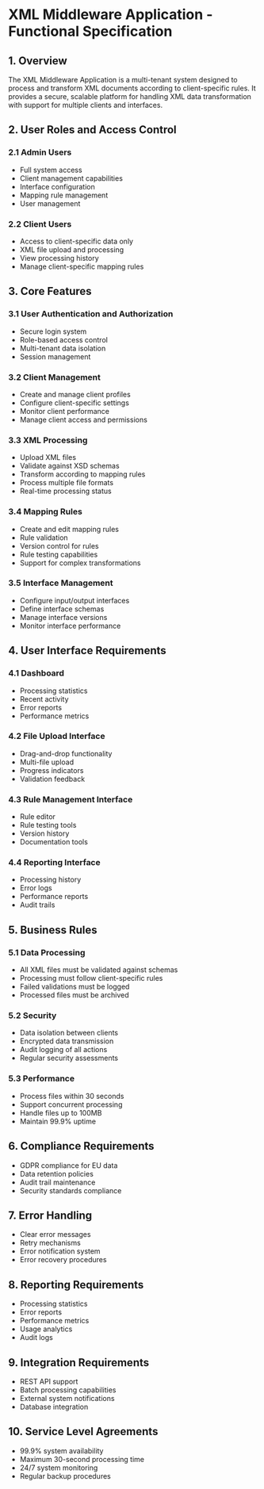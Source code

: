# XML Middleware Application - Functional Specification

## 1. Overview
The XML Middleware Application is a multi-tenant system designed to process and transform XML documents according to client-specific rules. It provides a secure, scalable platform for handling XML data transformation with support for multiple clients and interfaces.

## 2. User Roles and Access Control
### 2.1 Admin Users
- Full system access
- Client management capabilities
- Interface configuration
- Mapping rule management
- User management

### 2.2 Client Users
- Access to client-specific data only
- XML file upload and processing
- View processing history
- Manage client-specific mapping rules

## 3. Core Features

### 3.1 User Authentication and Authorization
- Secure login system
- Role-based access control
- Multi-tenant data isolation
- Session management

### 3.2 Client Management
- Create and manage client profiles
- Configure client-specific settings
- Monitor client performance
- Manage client access and permissions

### 3.3 XML Processing
- Upload XML files
- Validate against XSD schemas
- Transform according to mapping rules
- Process multiple file formats
- Real-time processing status

### 3.4 Mapping Rules
- Create and edit mapping rules
- Rule validation
- Version control for rules
- Rule testing capabilities
- Support for complex transformations

### 3.5 Interface Management
- Configure input/output interfaces
- Define interface schemas
- Manage interface versions
- Monitor interface performance

## 4. User Interface Requirements

### 4.1 Dashboard
- Processing statistics
- Recent activity
- Error reports
- Performance metrics

### 4.2 File Upload Interface
- Drag-and-drop functionality
- Multi-file upload
- Progress indicators
- Validation feedback

### 4.3 Rule Management Interface
- Rule editor
- Rule testing tools
- Version history
- Documentation tools

### 4.4 Reporting Interface
- Processing history
- Error logs
- Performance reports
- Audit trails

## 5. Business Rules

### 5.1 Data Processing
- All XML files must be validated against schemas
- Processing must follow client-specific rules
- Failed validations must be logged
- Processed files must be archived

### 5.2 Security
- Data isolation between clients
- Encrypted data transmission
- Audit logging of all actions
- Regular security assessments

### 5.3 Performance
- Process files within 30 seconds
- Support concurrent processing
- Handle files up to 100MB
- Maintain 99.9% uptime

## 6. Compliance Requirements
- GDPR compliance for EU data
- Data retention policies
- Audit trail maintenance
- Security standards compliance

## 7. Error Handling
- Clear error messages
- Retry mechanisms
- Error notification system
- Error recovery procedures

## 8. Reporting Requirements
- Processing statistics
- Error reports
- Performance metrics
- Usage analytics
- Audit logs

## 9. Integration Requirements
- REST API support
- Batch processing capabilities
- External system notifications
- Database integration

## 10. Service Level Agreements
- 99.9% system availability
- Maximum 30-second processing time
- 24/7 system monitoring
- Regular backup procedures 
